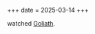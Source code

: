 +++
date = 2025-03-14
+++

watched [Goliath](https://www.netflix.com/title/81601562).
<!-- more -->
